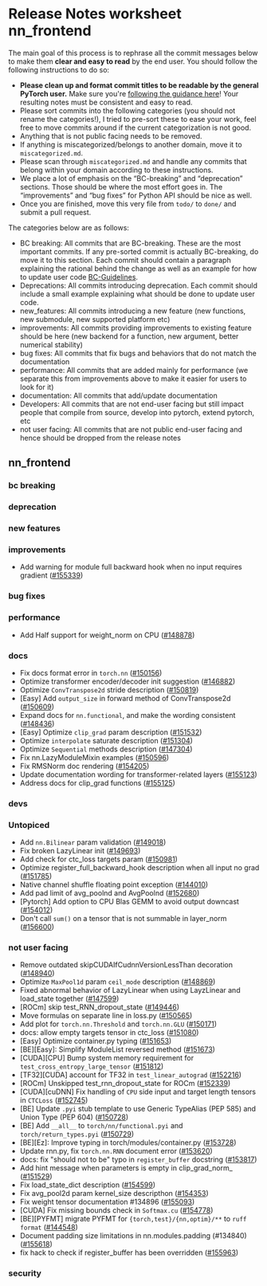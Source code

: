 
# Release Notes worksheet nn_frontend

The main goal of this process is to rephrase all the commit messages below to make them **clear and easy to read** by the end user. You should follow the following instructions to do so:

* **Please clean up and format commit titles to be readable by the general PyTorch user.** Make sure you're [following the guidance here](https://docs.google.com/document/d/14OmgGBr1w6gl1VO47GGGdwrIaUNr92DFhQbY_NEk8mQ/edit)! Your resulting notes must be consistent and easy to read.
* Please sort commits into the following categories (you should not rename the categories!), I tried to pre-sort these to ease your work, feel free to move commits around if the current categorization is not good.
* Anything that is not public facing needs to be removed.
* If anything is miscategorized/belongs to another domain, move it to `miscategorized.md`.
* Please scan through `miscategorized.md` and handle any commits that belong within your domain according to these instructions.
* We place a lot of emphasis on the “BC-breaking” and “deprecation” sections. Those should be where the most effort goes in. The “improvements” and “bug fixes” for Python API should be nice as well.
* Once you are finished, move this very file from `todo/` to `done/` and submit a pull request.

The categories below are as follows:

* BC breaking: All commits that are BC-breaking. These are the most important commits. If any pre-sorted commit is actually BC-breaking, do move it to this section. Each commit should contain a paragraph explaining the rational behind the change as well as an example for how to update user code [BC-Guidelines](https://docs.google.com/document/d/14OmgGBr1w6gl1VO47GGGdwrIaUNr92DFhQbY_NEk8mQ/edit#heading=h.a9htwgvvec1m).
* Deprecations: All commits introducing deprecation. Each commit should include a small example explaining what should be done to update user code.
* new_features: All commits introducing a new feature (new functions, new submodule, new supported platform etc)
* improvements: All commits providing improvements to existing feature should be here (new backend for a function, new argument, better numerical stability)
* bug fixes: All commits that fix bugs and behaviors that do not match the documentation
* performance: All commits that are added mainly for performance (we separate this from improvements above to make it easier for users to look for it)
* documentation: All commits that add/update documentation
* Developers: All commits that are not end-user facing but still impact people that compile from source, develop into pytorch, extend pytorch, etc
* not user facing: All commits that are not public end-user facing and hence should be dropped from the release notes

## nn_frontend
### bc breaking
### deprecation
### new features
### improvements
- Add warning for module full backward hook when no input requires gradient ([#155339](https://github.com/pytorch/pytorch/pull/155339))
### bug fixes
### performance
- Add Half support for weight_norm on CPU ([#148878](https://github.com/pytorch/pytorch/pull/148878))
### docs
- Fix docs format error in `torch.nn` ([#150156](https://github.com/pytorch/pytorch/pull/150156))
- Optimize transformer encoder/decoder init suggestion ([#146882](https://github.com/pytorch/pytorch/pull/146882))
- Optimize `ConvTranspose2d` stride description ([#150819](https://github.com/pytorch/pytorch/pull/150819))
- [Easy] Add `output_size` in forward method of ConvTranspose2d ([#150609](https://github.com/pytorch/pytorch/pull/150609))
- Expand docs for `nn.functional`, and make the wording consistent ([#148436](https://github.com/pytorch/pytorch/pull/148436))
- [Easy] Optimize `clip_grad` param description ([#151532](https://github.com/pytorch/pytorch/pull/151532))
- Optimize `interpolate` saturate description ([#151304](https://github.com/pytorch/pytorch/pull/151304))
- Optimize `Sequential` methods description ([#147304](https://github.com/pytorch/pytorch/pull/147304))
- Fix nn.LazyModuleMixin examples ([#150596](https://github.com/pytorch/pytorch/pull/150596))
- Fix RMSNorm doc rendering ([#154205](https://github.com/pytorch/pytorch/pull/154205))
- Update documentation wording for transformer-related layers ([#155123](https://github.com/pytorch/pytorch/pull/155123))
- Address docs for clip_grad functions ([#155125](https://github.com/pytorch/pytorch/pull/155125))
### devs
### Untopiced
- Add `nn.Bilinear` param validation ([#149018](https://github.com/pytorch/pytorch/pull/149018))
- Fix broken LazyLinear init ([#149693](https://github.com/pytorch/pytorch/pull/149693))
- Add check for ctc_loss targets param ([#150981](https://github.com/pytorch/pytorch/pull/150981))
- Optimize register_full_backward_hook description when all input no grad ([#151785](https://github.com/pytorch/pytorch/pull/151785))
- Native channel shuffle floating point exception ([#144010](https://github.com/pytorch/pytorch/pull/144010))
- Add pad limit of avg_poolnd and AvgPoolnd ([#152680](https://github.com/pytorch/pytorch/pull/152680))
- [Pytorch] Add option to CPU Blas GEMM to avoid output downcast ([#154012](https://github.com/pytorch/pytorch/pull/154012))
- Don't call `sum()` on a tensor that is not summable in layer_norm ([#156600](https://github.com/pytorch/pytorch/pull/156600))
### not user facing
- Remove outdated skipCUDAIfCudnnVersionLessThan decoration ([#148940](https://github.com/pytorch/pytorch/pull/148940))
- Optimize `MaxPool1d` param `ceil_mode` description ([#148869](https://github.com/pytorch/pytorch/pull/148869))
- Fixed abnormal behavior of LazyLinear when using LayzLinear and load_state together ([#147599](https://github.com/pytorch/pytorch/pull/147599))
- [ROCm] skip test_RNN_dropout_state ([#149446](https://github.com/pytorch/pytorch/pull/149446))
- Move formulas on separate line in loss.py ([#150565](https://github.com/pytorch/pytorch/pull/150565))
- Add plot for `torch.nn.Threshold` and `torch.nn.GLU` ([#150171](https://github.com/pytorch/pytorch/pull/150171))
- docs: allow empty targets tensor in ctc_loss ([#151080](https://github.com/pytorch/pytorch/pull/151080))
- [Easy] Optimize container.py typing ([#151653](https://github.com/pytorch/pytorch/pull/151653))
- [BE][Easy]: Simplify ModuleList reversed method ([#151673](https://github.com/pytorch/pytorch/pull/151673))
- [CUDA][CPU] Bump system memory requirement for `test_cross_entropy_large_tensor` ([#151812](https://github.com/pytorch/pytorch/pull/151812))
- [TF32][CUDA] account for TF32 in `test_linear_autograd` ([#152216](https://github.com/pytorch/pytorch/pull/152216))
- [ROCm] Unskipped test_rnn_dropout_state for ROCm ([#152339](https://github.com/pytorch/pytorch/pull/152339))
- [CUDA][cuDNN] Fix handling of `CPU` side input and target length tensors in `CTCLoss` ([#152745](https://github.com/pytorch/pytorch/pull/152745))
- [BE] Update `.pyi` stub template to use Generic TypeAlias (PEP 585) and Union Type (PEP 604) ([#150728](https://github.com/pytorch/pytorch/pull/150728))
- [BE] Add `__all__` to `torch/nn/functional.pyi` and `torch/return_types.pyi` ([#150729](https://github.com/pytorch/pytorch/pull/150729))
- [BE][Ez]: Improve typing in torch/modules/container.py ([#153728](https://github.com/pytorch/pytorch/pull/153728))
- Update rnn.py, fix `torch.nn.RNN` document error ([#153620](https://github.com/pytorch/pytorch/pull/153620))
- docs: fix "should not to be" typo in `register_buffer` docstring ([#153817](https://github.com/pytorch/pytorch/pull/153817))
- Add hint message when parameters is empty in clip_grad_norm_ ([#151529](https://github.com/pytorch/pytorch/pull/151529))
- Fix load_state_dict description ([#154599](https://github.com/pytorch/pytorch/pull/154599))
- Fix avg_pool2d param kernel_size descripthon ([#154353](https://github.com/pytorch/pytorch/pull/154353))
- Fix weight tensor documentation #134896 ([#155093](https://github.com/pytorch/pytorch/pull/155093))
- [CUDA] Fix missing bounds check in `Softmax.cu` ([#154778](https://github.com/pytorch/pytorch/pull/154778))
- [BE][PYFMT] migrate PYFMT for `{torch,test}/{nn,optim}/**` to `ruff format` ([#144548](https://github.com/pytorch/pytorch/pull/144548))
- Document padding size limitations in nn.modules.padding (#134840) ([#155618](https://github.com/pytorch/pytorch/pull/155618))
- fix hack to check if register_buffer has been overridden ([#155963](https://github.com/pytorch/pytorch/pull/155963))
### security
